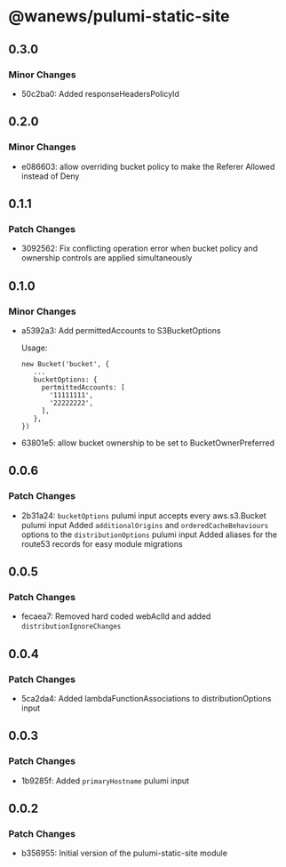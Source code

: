 # @wanews/pulumi-static-site

## 0.3.0

### Minor Changes

- 50c2ba0: Added responseHeadersPolicyId

## 0.2.0

### Minor Changes

- e086603: allow overriding bucket policy to make the Referer Allowed instead of Deny

## 0.1.1

### Patch Changes

- 3092562: Fix conflicting operation error when bucket policy and ownership controls are applied simultaneously

## 0.1.0

### Minor Changes

- a5392a3: Add permittedAccounts to S3BucketOptions

  Usage:

  ```
  new Bucket('bucket', {
     ...
     bucketOptions: {
       pertmittedAccounts: [
         '11111111',
         '22222222',
       ],
     },
  })
  ```

- 63801e5: allow bucket ownership to be set to BucketOwnerPreferred

## 0.0.6

### Patch Changes

- 2b31a24: `bucketOptions` pulumi input accepts every aws.s3.Bucket pulumi input
  Added `additionalOrigins` and `orderedCacheBehaviours` options to the `distributionOptions` pulumi input
  Added aliases for the route53 records for easy module migrations

## 0.0.5

### Patch Changes

- fecaea7: Removed hard coded webAclId and added `distributionIgnoreChanges`

## 0.0.4

### Patch Changes

- 5ca2da4: Added lambdaFunctionAssociations to distributionOptions input

## 0.0.3

### Patch Changes

- 1b9285f: Added `primaryHostname` pulumi input

## 0.0.2

### Patch Changes

- b356955: Initial version of the pulumi-static-site module
